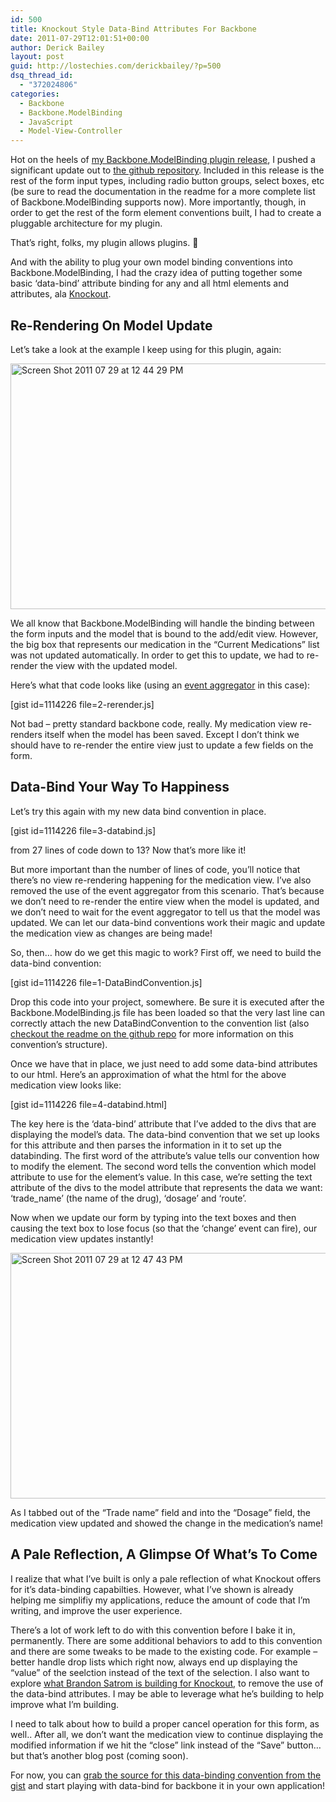 ```yaml
---
id: 500
title: Knockout Style Data-Bind Attributes For Backbone
date: 2011-07-29T12:01:51+00:00
author: Derick Bailey
layout: post
guid: http://lostechies.com/derickbailey/?p=500
dsq_thread_id:
  - "372024806"
categories:
  - Backbone
  - Backbone.ModelBinding
  - JavaScript
  - Model-View-Controller
---
```

Hot on the heels of [my Backbone.ModelBinding plugin release](http://lostechies.com/derickbailey/2011/07/24/awesome-model-binding-for-backbone-js/), I pushed a significant update out to [the github repository](https://github.com/derickbailey/backbone.modelbinding). Included in this release is the rest of the form input types, including radio button groups, select boxes, etc (be sure to read the documentation in the readme for a more complete list of Backbone.ModelBinding supports now). More importantly, though, in order to get the rest of the form element conventions built, I had to create a pluggable architecture for my plugin.

That&#8217;s right, folks, my plugin allows plugins. 🙂

And with the ability to plug your own model binding conventions into Backbone.ModelBinding, I had the crazy idea of putting together some basic &#8216;data-bind&#8217; attribute binding for any and all html elements and attributes, ala [Knockout](http://knockoutjs.com/).

## Re-Rendering On Model Update

Let&#8217;s take a look at the example I keep using for this plugin, again:

<img title="Screen Shot 2011-07-29 at 12.44.29 PM.png" src="http://lostechies.com/derickbailey/files/2011/07/Screen-Shot-2011-07-29-at-12.44.29-PM.png" border="0" alt="Screen Shot 2011 07 29 at 12 44 29 PM" width="600" height="393" />

We all know that Backbone.ModelBinding will handle the binding between the form inputs and the model that is bound to the add/edit view. However, the big box that represents our medication in the &#8220;Current Medications&#8221; list was not updated automatically. In order to get this to update, we had to re-render the view with the updated model.

Here&#8217;s what that code looks like (using an [event aggregator](http://lostechies.com/derickbailey/2011/07/19/references-routing-and-the-event-aggregator-coordinating-views-in-backbone-js/) in this case):

[gist id=1114226 file=2-rerender.js]

Not bad &#8211; pretty standard backbone code, really. My medication view re-renders itself when the model has been saved. Except I don&#8217;t think we should have to re-render the entire view just to update a few fields on the form.

## Data-Bind Your Way To Happiness

Let&#8217;s try this again with my new data bind convention in place.

[gist id=1114226 file=3-databind.js]

from 27 lines of code down to 13? Now that&#8217;s more like it!

But more important than the number of lines of code, you&#8217;ll notice that there&#8217;s no view re-rendering happening for the medication view. I&#8217;ve also removed the use of the event aggregator from this scenario. That&#8217;s because we don&#8217;t need to re-render the entire view when the model is updated, and we don&#8217;t need to wait for the event aggregator to tell us that the model was updated. We can let our data-bind conventions work their magic and update the medication view as changes are being made!

So, then&#8230; how do we get this magic to work? First off, we need to build the data-bind convention:

[gist id=1114226 file=1-DataBindConvention.js]

Drop this code into your project, somewhere. Be sure it is executed after the Backbone.ModelBinding.js file has been loaded so that the very last line can correctly attach the new DataBindConvention to the convention list (also [checkout the readme on the github repo](https://github.com/derickbailey/backbone.modelbinding#readme) for more information on this convention&#8217;s structure).

Once we have that in place, we just need to add some data-bind attributes to our html. Here&#8217;s an approximation of what the html for the above medication view looks like:

[gist id=1114226 file=4-databind.html]

The key here is the &#8216;data-bind&#8217; attribute that I&#8217;ve added to the divs that are displaying the model&#8217;s data. The data-bind convention that we set up looks for this attribute and then parses the information in it to set up the databinding. The first word of the attribute&#8217;s value tells our convention how to modify the element. The second word tells the convention which model attribute to use for the element&#8217;s value. In this case, we&#8217;re setting the text attribute of the divs to the model attribute that represents the data we want: &#8216;trade_name&#8217; (the name of the drug), &#8216;dosage&#8217; and &#8216;route&#8217;.

Now when we update our form by typing into the text boxes and then causing the text box to lose focus (so that the &#8216;change&#8217; event can fire), our medication view updates instantly!

<img title="Screen Shot 2011-07-29 at 12.47.43 PM.png" src="http://lostechies.com/derickbailey/files/2011/07/Screen-Shot-2011-07-29-at-12.47.43-PM.png" border="0" alt="Screen Shot 2011 07 29 at 12 47 43 PM" width="600" height="393" />

As I tabbed out of the &#8220;Trade name&#8221; field and into the &#8220;Dosage&#8221; field, the medication view updated and showed the change in the medication&#8217;s name!

## A Pale Reflection, A Glimpse Of What&#8217;s To Come

I realize that what I&#8217;ve built is only a pale reflection of what Knockout offers for it&#8217;s data-binding capabilties. However, what I&#8217;ve shown is already helping me simplifiy my applications, reduce the amount of code that I&#8217;m writing, and improve the user experience.

There&#8217;s a lot of work left to do with this convention before I bake it in, permanently. There are some additional behaviors to add to this convention and there are some tweaks to be made to the existing code. For example &#8211; better handle drop lists which right now, always end up displaying the &#8220;value&#8221; of the seelction instead of the text of the selection. I also want to explore [what Brandon Satrom is building for Knockout](http://userinexperience.com/?p=633), to remove the use of the data-bind attributes. I may be able to leverage what he&#8217;s building to help improve what I&#8217;m building.

I need to talk about how to build a proper cancel operation for this form, as well.. After all, we don&#8217;t want the medication view to continue displaying the modified information if we hit the &#8220;close&#8221; link instead of the &#8220;Save&#8221; button&#8230; but that&#8217;s another blog post (coming soon).

For now, you can [grab the source for this data-binding convention from the gist](https://gist.github.com/1114226) and start playing with data-bind for backbone it in your own application!